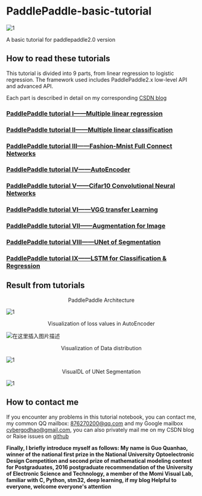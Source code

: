 # PaddlePaddle-basic-tutorial
![1](https://img-blog.csdnimg.cn/20210121113153616.gif#pic_center)

A basic tutorial for paddlepaddle2.0 version

## How to read these tutorials
This tutorial is divided into 9 parts, from linear regression to logistic regression. The framework used includes PaddlePaddle2.x  low-level API and advanced API. 

Each part is described in detail on my corresponding [CSDN blog](https://blog.csdn.net/qq_39567427)

### [PaddlePaddle tutorial Ⅰ——Multiple linear regression](https://blog.csdn.net/qq_39567427/article/details/112918388)
### [PaddlePaddle tutorial Ⅱ——Multiple linear classification](https://blog.csdn.net/qq_39567427/article/details/112918533)
### [PaddlePaddle tutorial Ⅲ——Fashion-Mnist Full Connect Networks](https://blog.csdn.net/qq_39567427/article/details/112918657)
### [PaddlePaddle tutorial Ⅳ——AutoEncoder](https://blog.csdn.net/qq_39567427/article/details/112918792)
### [PaddlePaddle tutorial Ⅴ——Cifar10 Convolutional Neural Networks](https://blog.csdn.net/qq_39567427/article/details/112919022)
### [PaddlePaddle tutorial Ⅵ——VGG transfer Learning](https://blog.csdn.net/qq_39567427/article/details/112918879)
### [PaddlePaddle tutorial Ⅶ——Augmentation for Image](https://blog.csdn.net/qq_39567427/article/details/112919382)
### [PaddlePaddle tutorial Ⅷ——UNet of Segmentation](https://blog.csdn.net/qq_39567427/article/details/112919622)
### [PaddlePaddle tutorial Ⅸ——LSTM for Classification & Regression](https://blog.csdn.net/qq_39567427/article/details/112919737)

## Result from tutorials

<center>PaddlePaddle Architecture</center>

![1](https://img-blog.csdnimg.cn/20210121114505374.png?x-oss-process=image/watermark,type_ZmFuZ3poZW5naGVpdGk,shadow_10,text_aHR0cHM6Ly9ibG9nLmNzZG4ubmV0L3FxXzM5NTY3NDI3,size_16,color_FFFFFF,t_70#pic_center)



<center>Visualization of loss values in AutoEncoder</center>

![在这里插入图片描述](https://img-blog.csdnimg.cn/20210121114601736.gif#pic_center)

<center>Visualization of Data distribution</center>

![1](https://img-blog.csdnimg.cn/20210121114559215.png?x-oss-process=image/watermark,type_ZmFuZ3poZW5naGVpdGk,shadow_10,text_aHR0cHM6Ly9ibG9nLmNzZG4ubmV0L3FxXzM5NTY3NDI3,size_16,color_FFFFFF,t_70#pic_center)

<center>VisualDL of UNet Segmentation</center>

![1](https://img-blog.csdnimg.cn/20210121114558518.gif)




## How to contact me
If you encounter any problems in this tutorial notebook, you can contact me, my common QQ mailbox: 876270200@qq.com and my Google mailbox cybergodhao@gmail.com, you can also privately mail me on my CSDN blog or Raise issues on [github](https://github.com/GuoQuanhao/PaddlePaddle-basic-tutorial)

**Finally, I briefly introduce myself as follows: My name is Guo Quanhao, winner of the national first prize in the National University Optoelectronic Design Competition and second prize of mathematical modeling contest for Postgraduates, 2016 postgraduate recommendation of the University of Electronic Science and Technology, a member of the Momi Visual Lab, familiar with C, Python, stm32, deep learning, if my blog Helpful to everyone, welcome everyone's attention**
